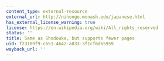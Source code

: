 ```yaml
---
content_type: external-resource
external_url: http://nihongo.monash.edu/japanese.html
has_external_license_warning: true
license: https://en.wikipedia.org/wiki/All_rights_reserved
status: ''
title: Same as Shodouka, but supports fewer pages
uid: f23189f9-cb51-4642-a833-3f1cf6d65959
wayback_url: ''
---
```

